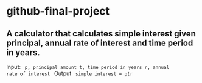 # github-final-project

<h2>A calculator that calculates simple interest given principal, annual rate of interest and time period in years.</h2>


Input:
<code>
   p, principal amount
   t, time period in years
   r, annual rate of interest
</code>
Output
<code>
   simple interest = p*t*r
</code>
 
